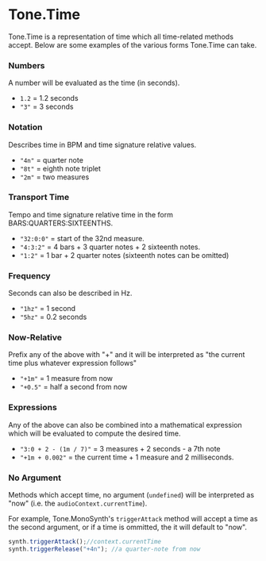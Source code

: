 # Tone.Time

Tone.Time is a representation of time which all time-related methods accept. Below are some examples of the various forms Tone.Time can take. 

### Numbers

A number will be evaluated as the time (in seconds). 

* `1.2` = 1.2 seconds
* `"3"` = 3 seconds

### Notation

Describes time in BPM and time signature relative values. 

* `"4n"` = quarter note
* `"8t"` = eighth note triplet
* `"2m"` = two measures

### Transport Time

Tempo and time signature relative time in the form BARS:QUARTERS:SIXTEENTHS.

* `"32:0:0"` = start of the 32nd measure. 
* `"4:3:2"` = 4 bars + 3 quarter notes + 2 sixteenth notes. 
* `"1:2"` =  1 bar + 2 quarter notes (sixteenth notes can be omitted)

### Frequency

Seconds can also be described in Hz. 

* `"1hz"` = 1 second
* `"5hz"` = 0.2 seconds

### Now-Relative 

Prefix any of the above with "+" and it will be interpreted as "the current time plus whatever expression follows"

* `"+1m"` = 1 measure from now
* `"+0.5"` = half a second from now

### Expressions

Any of the above can also be combined into a mathematical expression which will be evaluated to compute the desired time.

* `"3:0 + 2 - (1m / 7)"` = 3 measures + 2 seconds - a 7th note
* `"+1m + 0.002"` = the current time + 1 measure and 2 milliseconds. 

### No Argument

Methods which accept time, no argument (`undefined`) will be interpreted as "now" (i.e. the `audioContext.currentTime`). 

For example, Tone.MonoSynth's `triggerAttack` method will accept a time as the second argument, or if a time is ommitted, the it will default to "now".

```javascript
synth.triggerAttack();//context.currentTime
synth.triggerRelease("+4n"); //a quarter-note from now
```

